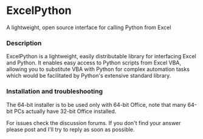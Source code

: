# ExcelPython

A lightweight, open source interface for calling Python from Excel


### Description

ExcelPython is a lightweight, easily distributable library for interfacing Excel and Python. It enables easy access to Python scripts from Excel VBA, allowing you to substitute VBA with Python for complex automation tasks which would be facilitated by Python's extensive standard library.

### Installation and troubleshooting

The 64-bit installer is to be used only with 64-bit Office, note that many 64-bit PCs actually have 32-bit Office installed.

For issues check the discussion forums. If you don't find your answer please post and I'll try to reply as soon as possible.
